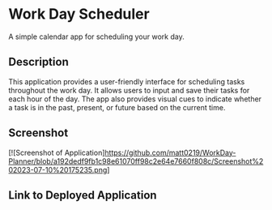 # Work Day Scheduler

A simple calendar app for scheduling your work day.

## Description

This application provides a user-friendly interface for scheduling tasks throughout the work day. It allows users to input and save their tasks for each hour of the day. The app also provides visual cues to indicate whether a task is in the past, present, or future based on the current time.

## Screenshot
[![Screenshot of Application]https://github.com/matt0219/WorkDay-Planner/blob/a192dedf9fb1c98e61070ff98c2e64e7660f808c/Screenshot%202023-07-10%20175235.png]

## Link to Deployed Application